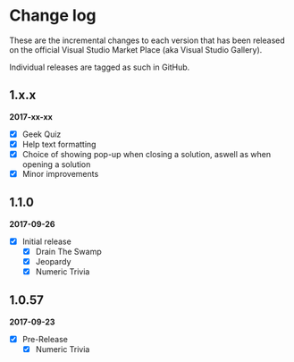 # Change log

These are the incremental changes to each version that has been released on the official Visual Studio Market Place (aka Visual Studio Gallery).

Individual releases are tagged as such in GitHub.

## 1.x.x
**2017-xx-xx**
- [x] Geek Quiz
- [x] Help text formatting
- [x] Choice of showing pop-up when closing a solution, aswell as when opening a solution
- [x] Minor improvements 

## 1.1.0
**2017-09-26**
- [x] Initial release
  - [x] Drain The Swamp
  - [x] Jeopardy
  - [x] Numeric Trivia 

## 1.0.57
**2017-09-23**
- [x] Pre-Release
  - [x] Numeric Trivia